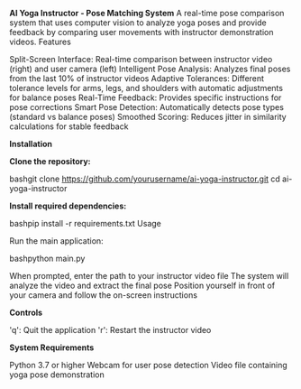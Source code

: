 **AI Yoga Instructor - Pose Matching System**
A real-time pose comparison system that uses computer vision to analyze yoga poses and provide feedback by comparing user movements with instructor demonstration videos.
Features

Split-Screen Interface: Real-time comparison between instructor video (right) and user camera (left)
Intelligent Pose Analysis: Analyzes final poses from the last 10% of instructor videos
Adaptive Tolerances: Different tolerance levels for arms, legs, and shoulders with automatic adjustments for balance poses
Real-Time Feedback: Provides specific instructions for pose corrections
Smart Pose Detection: Automatically detects pose types (standard vs balance poses)
Smoothed Scoring: Reduces jitter in similarity calculations for stable feedback

**Installation**

**Clone the repository:**

bashgit clone https://github.com/yourusername/ai-yoga-instructor.git
cd ai-yoga-instructor

**Install required dependencies:**

bashpip install -r requirements.txt
Usage

Run the main application:

bashpython main.py

When prompted, enter the path to your instructor video file
The system will analyze the video and extract the final pose
Position yourself in front of your camera and follow the on-screen instructions

**Controls**

'q': Quit the application
'r': Restart the instructor video

**System Requirements**

Python 3.7 or higher
Webcam for user pose detection
Video file containing yoga pose demonstration



